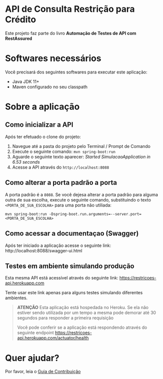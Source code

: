 # API de Consulta Restrição para Crédito
Este projeto faz parte do livro **Automação de Testes de API com RestAssured**

# Softwares necessários
Você precisará dos seguintes softwares para executar este aplicação:
* Java JDK 11+
* Maven configurado no seu classpath

# Sobre a aplicação

## Como inicializar a API
Após ter efetuado o clone do projeto:
1. Navegue até a pasta do projeto pelo Terminal / Prompt de Comando
2. Execute o seguinte comando: `mvn spring-boot:run`
3. Aguarde o seguinte texto aparecer: _Started SimulacaoApplication in 6.53 seconds_
4. Acesse a API através do `http://localhost:8088`

## Como alterar a porta padrão a porta
A porta padrão é a `8088`.
Se você dejesa alterar a porta padrão para alguma outra de sua escolha, execute o seguinte comando, substituindo
o texto `<PORTA_DE_SUA_ESCOLHA>` para uma porta não utiliada:
```
mvn spring-boot:run -Dspring-boot.run.arguments=--server.port=<PORTA_DE_SUA_ESCOLHA>
```

## Como acessar a documentaçao (Swagger)
Após ter iniciado a aplicação acesse o seguinte link: http://localhost:8088/swagger-ui.html


## Testes em ambiente simulando produção
Esta mesma API está acessível através do seguinte link: https://restricoes-api.herokuapp.com

Tente usar este link apenas para alguns testes simulando diferentes ambientes.

> **ATENÇÃO** 
> Esta aplicação está hospedada no Heroku. Se ela não estiver sendo utilizada por um tempo
> a mesma pode demorar até 30 segundos para responder a primeira requisição
> 
> Você pode conferir se a aplicação está respondendo através do seguinte endpoint
> https://restricoes-api.herokuapp.com/actuator/health

# Quer ajudar?
Por favor, leia o [Guia de Contribuição](CONTRIBUTING.md)

